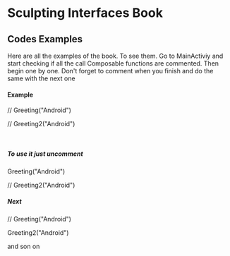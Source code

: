 <h1> Sculpting Interfaces Book </h1>

<h2> Codes Examples </h2>

<p>Here are all the examples of the book. To see them. Go to MainActiviy and start checking if all the call Composable functions are commented. Then 
begin one by one. Don't forget to comment when you finish and do the same with the next one </p>

<h4> Example</h4>
<p>  
      // Greeting("Android") 
</p>
<p>
      // Greeting2("Android")
</p>
<br>
<h5> To use it just uncomment</h5>

<p>  
        Greeting("Android") 
</p>
<p>
      // Greeting2("Android")
</p>

<h5>Next </h5>

<p>  
      // Greeting("Android") 
</p>
<p>
       Greeting2("Android")
</p>

<p>and son on</p>





